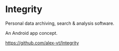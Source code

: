 # Integrity

Personal data archiving, search & analysis software.

An Android app concept.

https://github.com/alex-vt/Integrity
